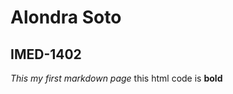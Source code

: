 # Alondra Soto

## IMED-1402


 *This my first markdown page*
this html code is <strong> bold </bold>
